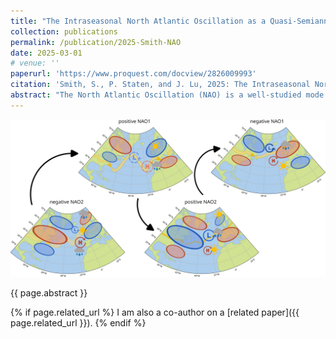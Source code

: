```yaml
---
title: "The Intraseasonal North Atlantic Oscillation as a Quasi-Semiannual Propagating Disturbance"
collection: publications
permalink: /publication/2025-Smith-NAO
date: 2025-03-01
# venue: ''
paperurl: 'https://www.proquest.com/docview/2826009993'
citation: 'Smith, S., P. Staten, and J. Lu, 2025: The Intraseasonal North Atlantic Oscillation as a Quasi-Semiannual Propagating Disturbance. In preparation.'
abstract: "The North Atlantic Oscillation (NAO) is a well-studied mode of regional climate variability over the Northern Atlantic ocean typically associated with fluctuations in sea-level pressure, storm tracks, and the North Atlantic jet. These fluctuations are classically understood to be a kind of see-sawing between one climatic phase, corresponding to a more poleward North Atlantic jet, and the other, a more equatorward North Atlantic jet, making the NAO a regionalized annular mode. However, recent work has shown that annular modes are only sometimes quasi-stationary oscillations of the jet around its time mean position; at many other times they display a “propagating” regime hallmarked by a slow, poleward, meridional propagation of zonal wind anomalies. Using reanalysis data, this work demonstrates that the intraseasonal NAO also propagates with a period of about 140-days from the equator to the pole. We then develop a novel, regionalized budget of the eddy momentum forcing responsible for the NAO, and we proceed to utilize it to understand both the NAO’s stationary and propagating regimes. Propagation occurs because of an interaction between the first and second EOFs of zonal wind which results in a slow shift in critical latitudes for wave breaking, and a lower-level response to upper-level changes which reinforces this propagation. Latent heating opposes this propagation and acts to prolong the NAO’s persistence. The surface anomalies associated with the NAO also propagate along with it, providing further evidence that the intraseasonal NAO should not be understood as a stationary mode of climate variability."
---
```


![NAO Propagation Schematic](/images/NAO_prop_diagram_linked.svg)

{{ page.abstract }}

{% if page.related_url %}
I am also a co-author on a [related paper]({{ page.related_url }}).
{% endif %}
